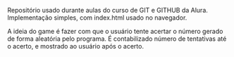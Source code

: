 Repositório usado durante aulas do curso de GIT e GITHUB da Alura.
Implementação simples, com index.html usado no navegador.

A ideia do game é fazer com que o usuário tente acertar o número gerado de forma aleatória pelo programa. É contabilizado número de tentativas até o acerto, e mostrado ao usuário após o acerto.
